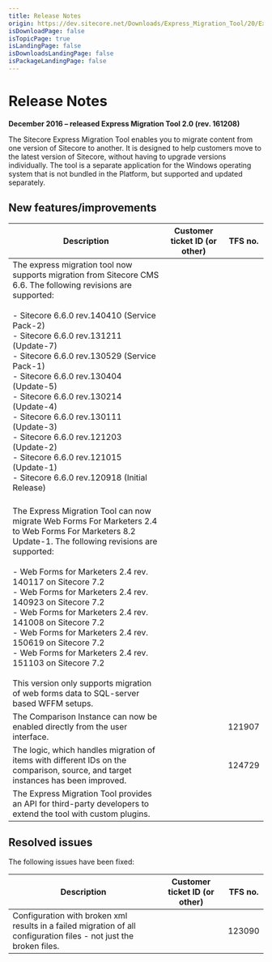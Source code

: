 ```yaml
---
title: Release Notes
origin: https://dev.sitecore.net/Downloads/Express_Migration_Tool/20/Express_Migration_Tool_20_Initial_Release/Release_Notes
isDownloadPage: false
isTopicPage: true
isLandingPage: false
isDownloadsLandingPage: false
isPackageLandingPage: false
---
```


# Release Notes

**December 2016 – released Express Migration Tool 2.0 (rev. 161208)**

​The Sitecore Express Migration Tool enables you to migrate content from one version of Sitecore to another. It is designed to help customers move to the latest version of Sitecore, without having to upgrade versions individually. The tool is a separate application for the Windows operating system that is not bundled in the Platform, but supported and updated separately.

## New features/improvements

 | Description | Customer ticket ID (or other) | TFS no. |
 | --- | --- | --- |
 | ​The express migration tool now supports migration from Sitecore CMS 6.6. The following revisions are supported:<br /><br />-   Sitecore 6.6.0 rev.140410 (Service Pack-2)<br />-   Sitecore 6.6.0 rev.131211 (Update-7)<br />-   Sitecore 6.6.0 rev.130529 (Service Pack-1)<br />-   Sitecore 6.6.0 rev.130404 (Update-5)<br />-   Sitecore 6.6.0 rev.130214 (Update-4)<br />-   Sitecore 6.6.0 rev.130111 (Update-3)<br />-   Sitecore 6.6.0 rev.121203 (Update-2)<br />-   Sitecore 6.6.0 rev.121015 (Update-1)<br />-   Sitecore 6.6.0 rev.120918 (Initial Release)<br /><br /> |  |  |
 | The Express Migration Tool can now migrate Web Forms For Marketers 2.4 to Web Forms For Marketers 8.2 Update-1. The following revisions are supported:<br /><br />-   Web Forms for Marketers 2.4 rev. 140117 on Sitecore 7.2<br />-   Web Forms for Marketers 2.4 rev. 140923 on Sitecore 7.2<br />-   Web Forms for Marketers 2.4 rev. 141008 on Sitecore 7.2<br />-   Web Forms for Marketers 2.4 rev. 150619 on Sitecore 7.2<br />-   Web Forms for Marketers 2.4 rev. 151103 on Sitecore 7.2<br /><br />This version only supports migration of web forms data to SQL-server based WFFM setups. |  |  |
 | The Comparison Instance can now be enabled directly from the user interface. |  | 121907 |
 | The logic, which handles migration of items with different IDs on the comparison, source, and target instances has been improved. |  | 124729 |
 | The Express Migration Tool provides an API for third-party developers to extend the tool with custom plugins. |  |  |

## Resolved issues

The following issues have been fixed:

 | Description | Customer ticket ID (or other) | TFS no. |
 | --- | --- | --- |
 | ​Configuration with broken xml results in a failed migration of all configuration files - not just the broken files. |  | 123090 |